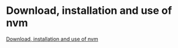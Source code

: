 # Download, installation and use of nvm
[Download, installation and use of nvm](https://aiwithcloud.com/2022/09/15/download_installation_and_use_of_nvm/)